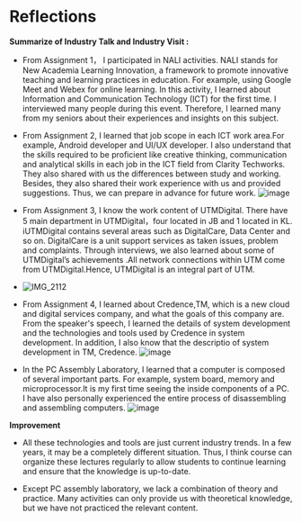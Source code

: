 # Reflections

**Summarize of Industry Talk and Industry Visit :**

- From Assignment 1， I participated in NALI activities. NALI stands for New Academia Learning Innovation, a framework to promote innovative teaching and learning practices in education. For example, using Google Meet and Webex for online learning. In this activity, I learned about Information and Communication Technology (ICT) for the first time. I interviewed many people during this event. Therefore, I learned many from my seniors about their experiences and insights on this subject.


- From Assignment 2, I learned that job scope in each ICT work area.For example, Android developer and UI/UX developer. I also understand that the skills required to be proficient like creative thinking, communication and analytical skills in each job in the ICT field from Clarity Techworks. They also shared with us the differences between study and working. Besides, they also shared their work experience with us and provided suggestions. Thus, we can prepare in advance for future work.
![image](https://github.com/yasian04/yasian04/assets/148427326/22b8fb68-969a-4232-9783-89884002a684)


- From Assignment 3, I know the work content of UTMDigital. There have 5 main department in UTMDigital，four located in JB and 1 located in KL. iUTMDigital contains several areas such as DigitalCare, Data Center and so on. DigitalCare is a unit support services as taken issues, problem and complaints. Through interviews, we also learned about some of UTMDigital’s achievements .All network connections within UTM come from UTMDigital.Hence, UTMDigital is an integral part of UTM.
- ![IMG_2112](https://github.com/yasian04/yasian04/assets/148427326/8d50c379-75c7-4c53-a2b0-0dbd70218067)

  
- From Assignment 4, I learned about Credence,TM, which is a new cloud and digital services company, and what the goals of this company are. From the speaker's speech, I learned the details of system development and the technologies and tools used by Credence in system development. In addition, I also know that the descriptio of system development in TM, Credence.
![image](https://github.com/yasian04/yasian04/assets/148427326/80971f7a-5f32-4c5a-a458-62414302ff1c)


  
- In the PC Assembly Laboratory, I learned that a computer is composed of several important parts. For example, system board, memory and microprocessor.It is my first time seeing the inside components of a PC. I have also personally experienced the entire process of disassembling and assembling computers.
![image](https://github.com/yasian04/yasian04/assets/148427326/c92c3830-fe32-4bc7-a8b1-c73c825161ef)


**Improvement**

- All these technologies and tools are just current industry trends. In a few years, it may be a completely different situation. Thus, I think course can organize these lectures regularly to allow students to continue learning and ensure that the knowledge is up-to-date.
  
- Except PC assembly laboratory, we lack a combination of theory and practice. Many activities can only provide us with theoretical knowledge, but we have not practiced the relevant content.








